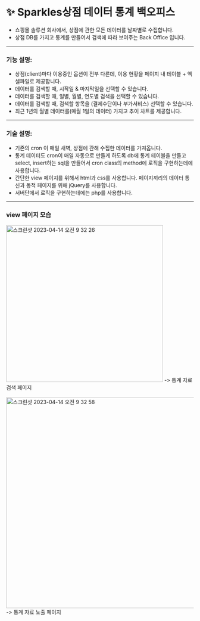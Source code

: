 # ✨ Sparkles상점 데이터 통계 백오피스
- 쇼핑몰 솔루션 회사에서, 상점에 관한 모든 데이터를 날짜별로 수집합니다.
- 상점 DB를 가지고 통계를 만들어서 검색에 따라 보여주는 Back Office 입니다.
---------------------------------
### 기능 설명:
- 상점(client)마다 이용중인 옵션이 전부 다른데, 이용 현황을 페이지 내 테이블 + 엑셀파일로 제공합니다.
- 데이터를 검색할 때, 시작일 & 마지막일을 선택할 수 있습니다.
- 데이터를 검색할 때, 일별, 월별, 연도별 검색을 선택할 수 있습니다. 
- 데이터를 검색할 때, 검색할 항목을 (결제수단이나 부가서비스) 선택할 수 있습니다.
- 최근 1년의 월별 데이터를(매월 1일의 데이터) 가지고 추이 차트를 제공합니다.
---------------------------------
### 기술 설명:
- 기존의 cron 이 매일 새벽, 상점에 관해 수집한 데이터를 가져옵니다.
- 통계 데이터도 cron이 매일 자동으로 만들게 하도록 db에 통계 테이블을 만들고 <br>
  select, insert하는 sql을 만들어서 cron class의 method에 로직을 구현하는데에 사용합니다.
- 간단한 view 페이지를 위해서 html과 css를 사용합니다. 페이지끼리의 데이터 통신과 동적 페이지를 위해 jQuery를 사용합니다. 
- 서버단에서 로직을 구현하는데에는 php를 사용합니다.
---------------------------------
### view 페이지 모습
<img width="421" alt="스크린샷 2023-04-14 오전 9 32 26" src="https://user-images.githubusercontent.com/81701212/231911646-c7f2dc24-f575-4972-824a-12716018b960.png">
-> 통계 자료 검색 페이지 <br><br>
<img width="566" alt="스크린샷 2023-04-14 오전 9 32 58" src="https://user-images.githubusercontent.com/81701212/231911657-f9e33e0a-2e4a-4af1-a01b-fc53281fc89c.png">
-> 통계 자료 노출 페이지
